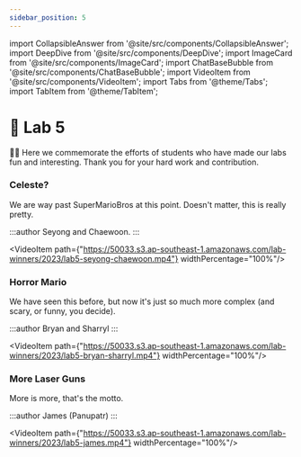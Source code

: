 ```yaml
---
sidebar_position: 5
---
```


import CollapsibleAnswer from '@site/src/components/CollapsibleAnswer';
import DeepDive from '@site/src/components/DeepDive';
import ImageCard from '@site/src/components/ImageCard';
import ChatBaseBubble from '@site/src/components/ChatBaseBubble';
import VideoItem from '@site/src/components/VideoItem';
import Tabs from '@theme/Tabs';
import TabItem from '@theme/TabItem';

# 🥇 Lab 5

🎉🍾 Here we commemorate the efforts of students who have made our labs fun and interesting. Thank you for your hard work and contribution.

### Celeste?

We are way past SuperMarioBros at this point. Doesn't matter, this is really pretty.

:::author
Seyong and Chaewoon.
:::

<VideoItem path={"https://50033.s3.ap-southeast-1.amazonaws.com/lab-winners/2023/lab5-seyong-chaewoon.mp4"} widthPercentage="100%"/>

### Horror Mario

We have seen this before, but now it's just so much more complex (and scary, or funny, you decide).

:::author
Bryan and Sharryl
:::

<VideoItem path={"https://50033.s3.ap-southeast-1.amazonaws.com/lab-winners/2023/lab5-bryan-sharryl.mp4"} widthPercentage="100%"/>

### More Laser Guns

More is more, that's the motto.

:::author
James (Panupatr)
:::

<VideoItem path={"https://50033.s3.ap-southeast-1.amazonaws.com/lab-winners/2023/lab5-james.mp4"} widthPercentage="100%"/>
